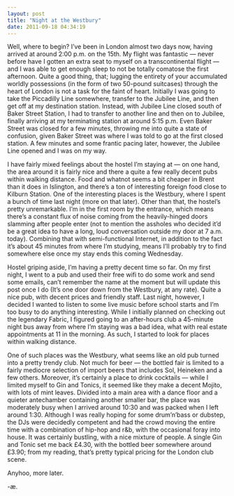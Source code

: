 ```yaml
---
layout: post
title: "Night at the Westbury"
date: 2011-09-18 04:34:19
---
```


Well, where to begin? I’ve been in London almost two days now, having arrived at around 2:00 p.m. on the 15th. My flight was fantastic — never before have I gotten an extra seat to myself on a transcontinental flight — and I was able to get enough sleep to not be totally comatose the first afternoon. Quite a good thing, that; lugging the entirety of your accumulated worldly possessions (in the form of two 50-pound suitcases) through the heart of London is not a task for the faint of heart. Initially I was going to take the Piccadilly Line somewhere, transfer to the Jubilee Line, and then get off at my destination station. Instead, with Jubilee Line closed south of Baker Street Station, I had to transfer to another line and then on to Jubilee, finally arriving at my terminating station at around 5:15 p.m. Even Baker Street was closed for a few minutes, throwing me into quite a state of confusion, given Baker Street was where I was told to go at the first closed station. A few minutes and some frantic pacing later, however, the Jubilee Line opened and I was on my way.

I have fairly mixed feelings about the hostel I’m staying at — on one hand, the area around it is fairly nice and there a quite a few really decent pubs within walking distance. Food and whatnot seems a bit cheaper in Brent than it does in Islington, and there’s a ton of interesting foreign food close to Kilburn Station. One of the interesting places is the Westbury, where I spent a bunch of time last night (more on that later). Other than that, the hostel’s pretty unremarkable. I’m in the first room by the entrance, which means there’s a constant flux of noise coming from the heavily-hinged doors slamming after people enter (not to mention the assholes who decided it’d be a great idea to have a long, loud conversation outside my door at 7 a.m. today). Combining that with semi-functional Internet, in addition to the fact it’s about 45 minutes from where I’m studying, means I’ll probably try to find somewhere else once my stay ends this coming Wednesday.

Hostel griping aside, I’m having a pretty decent time so far. On my first night, I went to a pub and used their free wifi to do some work and send some emails, can’t remember the name at the moment but will update this post once I do (It’s one door down from the Westbury, at any rate). Quite a nice pub, with decent prices and friendly staff. Last night, however, I decided I wanted to listen to some live music before school starts and I’m too busy to do anything interesting. While I initially planned on checking out the legendary Fabric, I figured going to an after-hours club a 45-minute night bus away from where I’m staying was a bad idea, what with real estate appointments at 11 in the morning. As such, I started to look for places within walking distance. 

One of such places was the Westbury, what seems like an old pub turned into a pretty trendy club. Not much for beer — the bottled fair is limited to a fairly mediocre selection of import beers that includes Sol, Heineken and a few others. Moreover, it’s certainly a place to drink cocktails — while I limited myself to Gin and Tonics, it seemed like they make a decent Mojito, with lots of mint leaves. Divided into a main area with a dance floor and a quieter antechamber containing another smaller bar, the place was moderately busy when I arrived around 10:30 and was packed when I left around 1:30. Although I was really hoping for some drum’n’bass or dubstep, the DJs were decidedly competent and had the crowd moving the entire time with a combination of hip-hop and r&b, with the occasional foray into house. It was certainly bustling, with a nice mixture of people. A single Gin and Tonic set me back £4.30, with the bottled beer somewhere around £3.90; from my reading, that’s pretty typical pricing for the London club scene.

Anyhoo, more later.

-æ.